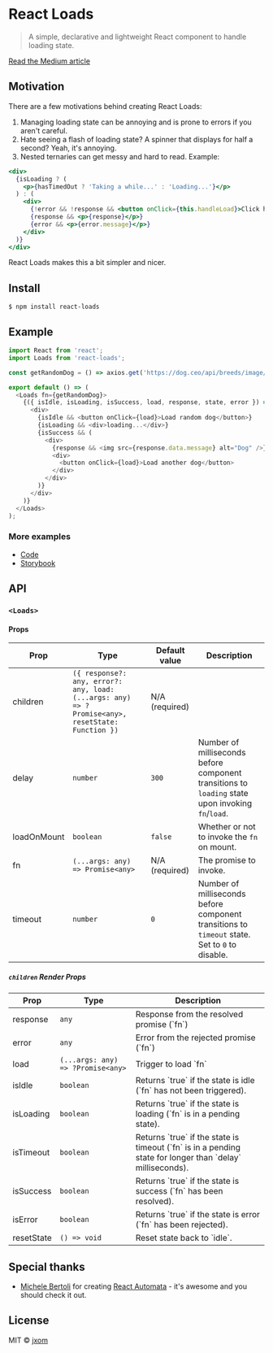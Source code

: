 # React Loads

> A simple, declarative and lightweight React component to handle loading state.

[Read the Medium article](https://medium.com/@jxom/introducing-react-loads-a-simple-react-component-to-handle-loading-response-state-fca9ec460faa)

## Motivation

There are a few motivations behind creating React Loads:

1. Managing loading state can be annoying and is prone to errors if you aren't careful.
2. Hate seeing a flash of loading state? A spinner that displays for half a second? Yeah, it's annoying.
3. Nested ternaries can get messy and hard to read. Example:

```jsx
<div>
  {isLoading ? (
    <p>{hasTimedOut ? 'Taking a while...' : 'Loading...'}</p>
  ) : (
    <div>
      {!error && !response && <button onClick={this.handleLoad}>Click here to load!</button>}
      {response && <p>{response}</p>}
      {error && <p>{error.message}</p>}
    </div>
  )}
</div>
```

React Loads makes this a bit simpler and nicer.

## Install

```
$ npm install react-loads
```

## Example

```js
import React from 'react';
import Loads from 'react-loads';

const getRandomDog = () => axios.get('https://dog.ceo/api/breeds/image/random');

export default () => (
  <Loads fn={getRandomDog}>
    {({ isIdle, isLoading, isSuccess, load, response, state, error }) => (
      <div>
        {isIdle && <button onClick={load}>Load random dog</button>}
        {isLoading && <div>loading...</div>}
        {isSuccess && (
          <div>
            {response && <img src={response.data.message} alt="Dog" />}
            <div>
              <button onClick={load}>Load another dog</button>
            </div>
          </div>
        )}
      </div>
    )}
  </Loads>
);
```

### More examples

- [Code](./src/__stories__/index.stories.js)
- [Storybook](https://jxom.github.io/react-loads/)

## API

### `<Loads>`

#### Props

<table>
<thead><tr><th>Prop</th><th>Type</th><th>Default value</th><th>Description</th></tr></thead>
<tbody>
  <tr><td>  children </td><td><code>({ response?: any, error?: any, load: (...args: any) => ?Promise&lt;any&gt;, resetState: Function })</code></td><td>N/A (required)</td> <td></td></tr>
  <tr><td>  delay </td><td><code>number</code></td><td><code>300</code></td> <td>Number of milliseconds before component transitions to <code>loading</code> state upon invoking <code>fn</code>/<code>load</code>.</td></tr>
  <tr><td>  loadOnMount </td><td><code>boolean</code></td><td><code>false</code></td> <td>Whether or not to invoke the <code>fn</code> on mount.</td></tr>
  <tr><td>  fn </td><td><code>(...args: any) => Promise&lt;any&gt;</code></td><td>N/A (required)</td> <td>The promise to invoke.</td></tr>
  <tr><td>  timeout </td><td><code>number</code></td><td><code>0</code></td> <td>Number of milliseconds before component transitions to <code>timeout</code> state. Set to <code>0</code> to disable.</td></tr>
</tbody>
</table>

##### `children` Render Props

<table>
<thead><tr><th>Prop</th><th>Type</th><th>Description</th></tr></thead>
<tbody>
  <tr><td>  response </td><td><code>any</code></td><td>Response from the resolved promise (`fn`)</td></tr>
  <tr><td>  error </td><td><code>any</code></td><td>Error from the rejected promise (`fn`)</td></tr>
  <tr><td>  load </td><td><code>(...args: any) => ?Promise&lt;any&gt;</code></td><td>Trigger to load `fn`</td></tr>
  <tr><td>  isIdle </td><td><code>boolean</code></td><td>Returns `true` if the state is idle (`fn` has not been triggered).</td></tr>
  <tr><td>  isLoading </td><td><code>boolean</code></td><td>Returns `true` if the state is loading (`fn` is in a pending state).</td></tr>
  <tr><td>  isTimeout </td><td><code>boolean</code></td><td>Returns `true` if the state is timeout (`fn` is in a pending state for longer than `delay` milliseconds).</td></tr>
  <tr><td>  isSuccess </td><td><code>boolean</code></td><td>Returns `true` if the state is success (`fn` has been resolved).</td></tr>
  <tr><td>  isError </td><td><code>boolean</code></td><td>Returns `true` if the state is error (`fn` has been rejected).</td></tr>
  <tr><td>  resetState </td><td><code>() => void</code></td><td>Reset state back to `idle`.</td></tr>
</tbody>
</table>

## Special thanks

- [Michele Bertoli](https://github.com/MicheleBertoli) for creating [React Automata](https://github.com/MicheleBertoli/react-automata) - it's awesome and you should check it out.

## License

MIT © [jxom](http://jxom.io)
